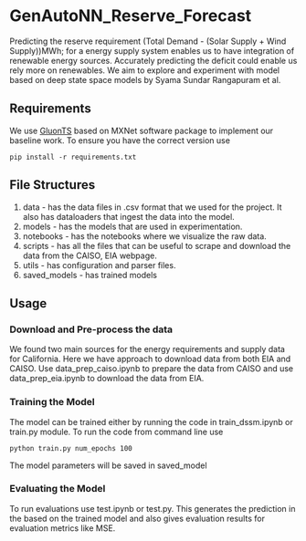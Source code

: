 # GenAutoNN_Reserve_Forecast
Predicting the reserve requirement (Total Demand - (Solar Supply + Wind Supply))MWh; for a energy supply system enables us to have integration of renewable energy sources. Accurately predicting the deficit could enable us rely more on renewables. We aim to explore and experiment with model based on deep state space models by Syama Sundar Rangapuram et al. 

## Requirements
We use [GluonTS](https://ts.gluon.ai/) based on MXNet software package to implement our baseline work. To ensure you have the correct version use
```
pip install -r requirements.txt
```
 
## File Structures
1. data - has the data files in .csv format that we used for the project. It also has dataloaders that ingest the data into the model.
2. models - has the models that are used in experimentation.
3. notebooks - has the notebooks where we visualize the raw data.
4. scripts - has all the files that can be useful to scrape and download the data from the CAISO, EIA webpage.
5. utils - has configuration and parser files.
6. saved_models - has trained models

## Usage 
### Download and Pre-process the data 
We found two main sources for the energy requirements and supply data for California. Here we have approach to download data from both EIA and CAISO. Use data_prep_caiso.ipynb to prepare the data from CAISO and use data_prep_eia.ipynb to download the data from EIA. 

### Training the Model 
The model can be trained either by running the code in train_dssm.ipynb or train.py module. To run the code from command line use 
```
python train.py num_epochs 100 
```
The model parameters will be saved in saved_model

### Evaluating the Model
To run evaluations use test.ipynb or test.py. This generates the prediction in the based on the trained model and also gives evaluation results for evaluation metrics like MSE.
